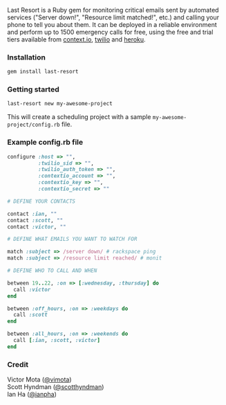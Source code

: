 Last Resort is a Ruby gem for monitoring critical emails sent by automated services ("Server down!", "Resource limit matched!", etc.) and calling your phone to tell you about them. It can be deployed in a reliable environment and perform up to 1500 emergency calls for free, using the free and trial tiers available from [context.io](http://context.io), [twilio](http://twilio.com) and [heroku](http://heroku.com).

### Installation

```sh
gem install last-resort
```

### Getting started

```sh
last-resort new my-awesome-project
```
This will create a scheduling project with a sample `my-awesome-project/config.rb` file.

### Example config.rb file

```ruby
configure :host => "",
          :twilio_sid => "",
          :twilio_auth_token => "",
          :contextio_account => "",
          :contextio_key => "",
          :contextio_secret => ""

# DEFINE YOUR CONTACTS

contact :ian, ""
contact :scott, ""
contact :victor, ""

# DEFINE WHAT EMAILS YOU WANT TO WATCH FOR

match :subject => /server down/ # rackspace ping
match :subject => /resource limit reached/ # monit

# DEFINE WHO TO CALL AND WHEN

between 19..22, :on => [:wednesday, :thursday] do
  call :victor
end

between :off_hours, :on => :weekdays do
  call :scott
end

between :all_hours, :on => :weekends do
  call [:ian, :scott, :victor]
end
```

### Credit
Victor Mota ([@vimota](http://www.twitter.com/vimota))  
Scott Hyndman ([@scotthyndman](http://www.twitter.com/scotthyndman))  
Ian Ha ([@ianpha](http://www.twitter.com/ianpha))